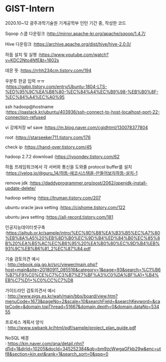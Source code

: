 # GIST-Intern
2020.10~12 광주과학기술원 기계공학부 인턴 기간 중, 작성한 코드

Sqoop 스쿱 다운링크
:http://mirror.apache-kr.org/apache/sqoop/1.4.7/

Hive 다운링크
:https://archive.apache.org/dist/hive/hive-2.0.0/

하둡 설치 및 실행
:https://www.youtube.com/watch?v=KDC2Nto4NfE&t=1602s

데몬 뜻
:https://rrhh234cm.tistory.com/194

우분투 한글 입력 ㅠㅠ  
:https://gabii.tistory.com/entry/Ubuntu-1804-LTS-%ED%95%9C%EA%B8%80-%EC%84%A4%EC%B9%98-%EB%B0%8F-%EC%84%A4%EC%A0%95

ssh hadoop@hostname  
:https://qastack.kr/ubuntu/403936/ssh-connect-to-host-localhost-port-22-connection-refused

vi 강제저장 w! save
:https://m.blog.naver.com/cgidhtml/130078377804

root 
:https://starseeker711.tistory.com/176

check ip 
:https://hand-over.tistory.com/45

hadoop 2.7.2 download
:https://jyoondev.tistory.com/62

하둡 프레임워크에서 각 서버와 통신을 도와줄 protocol buffer를 설치  
:https://velog.io/@guru_14/하둡-에코시스템을-만들어보자하둡-설치-1

remove jdk
:https://daddyprogrammer.org/post/2062/openjdk-install-update-delete/

hadoop setting
:https://truman.tistory.com/207

ubuntu oracle java setting
:https://cishome.tistory.com/122

ubuntu java setting
:https://all-record.tistory.com/181

인공지능데이터셋구축  
:https://aihub.or.kr/sample/intro/%EC%9D%B8%EA%B3%B5%EC%A7%80%EB%8A%A5%20%EB%8D%B0%EC%9D%B4%ED%84%B0%EC%85%8B%20%EA%B5%AC%EC%B6%95%20%EA%B0%80%EC%9D%B4%EB%93%9C%EB%B6%81_2%EC%87%84.pdf

기술 검토의견 예시  
: http://ebook.qia.go.kr/src/viewer/main.php?host=main&site=20180911_085516&category=1&page=93&search=%C1%B6%B7%F9%C0%CE%C7%C3%B7%E7%BF%A3%C0%DA%BF%A1+%B4%EB%C7%D1+%C0%CC%C7%D8

가이드라인 검토의견서 예시  
: http://www.pjgs.es.kr/wah/main/bbs/board/view.htm?menuCode=1673&pageNo=2&scale=10&searchField=&searchKeyword=&cateCode=&domain.topThread=51667&domain.depth=0&domain.dataNo=53455

프로세스 계획서 양식  
: http://www.swbank.kr/html/pdf/sample/project_plan_guide.pdf

NoSQL 배경  
: https://kin.naver.com/qna/detail.nhn?d1id=1&dirId=10205&docId=345252384&qb=bm9zcWwgaGFkb29w&enc=utf8&section=kin.ext&rank=1&search_sort=0&spq=0
